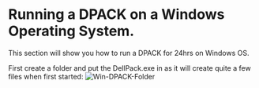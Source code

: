 # Running a DPACK on a Windows Operating System.

This section will show you how to run a DPACK for 24hrs on Windows OS.

First create a folder and put the DellPack.exe in as it will create quite a few files when first started:
![Win-DPACK-Folder](/monitoring/DPACK/Windows/Win_DPACK_Folder.PNG)
